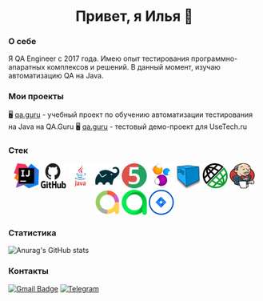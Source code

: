 <h1 align="center"> Привет, я Илья 👋</h1>
<h3>О себе</h3>
Я QA Engineer с 2017 года. Имею опыт тестирования программно-апаратных комплексов и решений. В данный момент, изучаю автоматизацию QA на Java.

### Мои проекты

:desktop_computer: [qa.guru](https://github.com/ilyakhabarov/qa_guru_34_git) - учебный проект по обучению автоматизации тестирования на Java на QA.Guru
:desktop_computer: [qa.guru](https://github.com/ilyakhabarov/UseTechTest) - тестовый демо-проект для UseTech.ru


### Стек

<div align="center">
<a href="https://www.jetbrains.com/idea/"><img alt="InteliJ IDEA" height="50" src="images/icons/IntelliJ_IDEA.png" width="50"/></a>
<a href="https://github.com/"><img alt="GitHub" height="50" src="images/icons/GitHub.png" width="50"/></a>  
<a href="https://www.java.com/"><img alt="Java" height="50" src="images/icons/Java_logo.png" width="50"/></a>
<a href="https://gradle.org/"><img alt="Gradle" height="50" src="images/icons/Gradle.png" width="50"/></a>  
<a href="https://junit.org/junit5/"><img alt="JUnit 5" height="50" src="images/icons/JUnit5.png" width="50"/></a>
<a href="https://selenide.org/"><img alt="Selenide" height="50" src="images/icons/Selenide.png" width="50"/></a>
<a href="https://aerokube.com/selenoid/"><img alt="Selenoid" height="50" src="images/icons/Selenoid.png" width="50"/></a>
<a href="https://rest-assured.io/"><img alt="RestAssured" height="50" src="images/icons/RestAssured.png" width="50"/></a>
<a href="https://www.jenkins.io/"><img alt="Jenkins" height="50" src="images/icons/Jenkins.png" width="50"/></a>
<a href="https://github.com/allure-framework/"><img alt="Allure Report" height="50" src="images/icons/AllureReports.png" width="50"/></a>
<a href="https://qameta.io/"><img alt="Allure TestOps" height="50" src="images/icons/AllureTestOps.svg" width="50"/></a>
<a href="https://www.atlassian.com/software/jira"><img alt="Jira" height="50" src="images/icons/Jira.png" width="50"/></a>  
</div>


### Статистика
![Anurag's GitHub stats](https://github-readme-stats.vercel.app/api?username=ilyakhabarov&show_icons=true&bg_color=00000000)


### Контакты
[![Gmail Badge](https://img.shields.io/badge/-gmail-c14438?style=flat&logo=Gmail&logoColor=white&link=mailto:khabarov.ilya@gmail.com)](mailto:khabarov.ilya@gmail.com)
[![Telegram](https://img.shields.io/badge/-telegram-red?color=blue&logo=telegram&logoColor=white)](https://t.me/khabarov_ilya)


<!--
**ilyakhabarov/ilyakhabarov** is a ✨ _special_ ✨ repository because its `README.md` (this file) appears on your GitHub profile.

Here are some ideas to get you started:

- 🔭 I’m currently working on ...
- 🌱 I’m currently learning ...
- 👯 I’m looking to collaborate on ...
- 🤔 I’m looking for help with ...
- 💬 Ask me about ...
- 📫 How to reach me: ...
- 😄 Pronouns: ...
- ⚡ Fun fact: ...
-->
